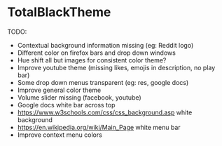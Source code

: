 # TotalBlackTheme

TODO:

- Contextual background information missing (eg: Reddit logo)
- Different color on firefox bars and drop down windows
- Hue shift all but images for consistent color theme?
- Improve youtube theme (missing likes, emojis in description,
        no play bar)
- Some drop down menus transparent (eg: res, google docs)
- Improve general color theme
- Volume slider missing (facebook, youtube)
- Google docs white bar across top
- https://www.w3schools.com/css/css_background.asp white background
- https://en.wikipedia.org/wiki/Main_Page white menu bar 
- Improve context menu colors

